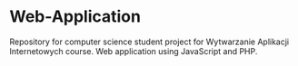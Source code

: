 # Web-Application
Repository for computer science student project for Wytwarzanie Aplikacji Internetowych course.  Web application using JavaScript and PHP.
